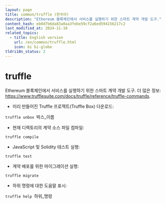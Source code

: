 ```yaml
---
layout: page
title: common/truffle (한국어)
description: "Ethereum 블록체인에서 서비스를 실행하기 위한 스마트 계약 개발 도구."
content_hash: eb0d7b6da83a0aa3febe59cf2a6ed594156217c2
last_modified_at: 2024-11-10
related_topics:
  - title: English version
    url: /en/common/truffle.html
    icon: bi bi-globe
tldri18n_status: 2
---
```

# truffle

Ethereum 블록체인에서 서비스를 실행하기 위한 스마트 계약 개발 도구.
더 많은 정보: <https://www.trufflesuite.com/docs/truffle/reference/truffle-commands>.

- 미리 만들어진 Truffle 프로젝트(Truffle Box) 다운로드:

`truffle unbox `<span class="tldr-var badge badge-pill bg-dark-lm bg-white-dm text-white-lm text-dark-dm font-weight-bold">박스_이름</span>

- 현재 디렉토리의 계약 소스 파일 컴파일:

`truffle compile`

- JavaScript 및 Solidity 테스트 실행:

`truffle test`

- 계약 배포를 위한 마이그레이션 실행:

`truffle migrate`

- 하위 명령에 대한 도움말 표시:

`truffle help `<span class="tldr-var badge badge-pill bg-dark-lm bg-white-dm text-white-lm text-dark-dm font-weight-bold">하위_명령</span>
